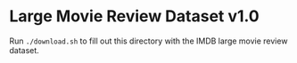 # Large Movie Review Dataset v1.0

Run `./download.sh` to fill out this directory with the IMDB large movie review dataset.